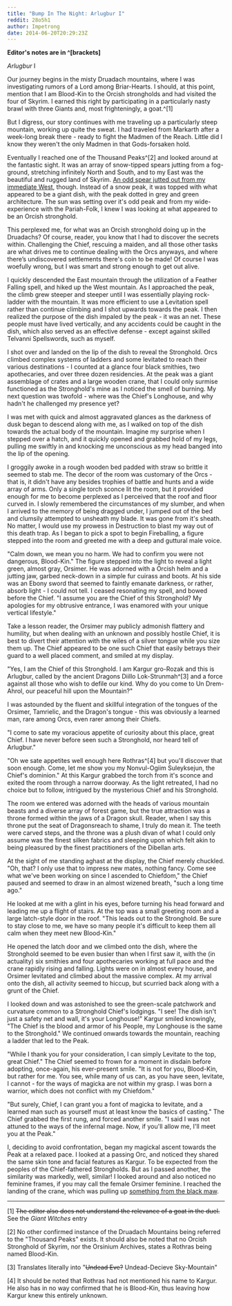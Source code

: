 ```yaml
---
title: "Bump In The Night: Arlugbur I"
reddit: 28o5h1
author: Impetrong
date: 2014-06-20T20:29:23Z
---
```


**Editor's notes are in ^[brackets]**

*Arlugbur* I

Our journey begins in the misty Druadach mountains, where I was investigating rumors of a Lord among Briar-Hearts. I should, at this point, mention that I am Blood-Kin to the Orcish strongholds and had visited the four of Skyrim. I earned this right by participating in a particularly nasty brawl with three Giants and, most frighteningly, a goat.^[1]

But I digress, our story continues with me traveling up a particularly steep mountain, working up quite the sweat. I had traveled from Markarth after a week-long break there - ready to fight the Madmen of the Reach. Little did I know they weren't the only Madmen in that Gods-forsaken hold.

Eventually I reached one of the Thousand Peaks^[2] and looked around at the fantastic sight. It was an array of snow-tipped spears jutting from a fog-ground, stretching infinitely North and South, and to my East was the beautiful and rugged land of Skyrim. [An odd spear jutted out from my immediate West](https://i.imgur.com/2VC0VFa.png), though. Instead of a snow peak, it was topped with what appeared to be a giant dish, with the peak dotted in grey and green architecture. The sun was setting over it's odd peak and from my wide-experience with the Pariah-Folk, I knew I was looking at what appeared to be an Orcish stronghold.

This perplexed me, for what was an Orcish stronghold doing up in the Druadachs? Of course, reader, you know that I had to discover the secrets within. Challenging the Chief, rescuing a maiden, and all those other tasks are what drives me to continue dealing with the Orcs anyways, and where there’s undiscovered settlements there's coin to be made! Of course I was woefully wrong, but I was smart and strong enough to get out alive.

I quickly descended the East mountain through the utilization of a Feather Falling spell, and hiked up the West mountain. As I approached the peak, the climb grew steeper and steeper until I was essentially playing rock-ladder with the mountain. It was more efficient to use a Levitation spell rather than continue climbing and I shot upwards towards the peak. I then realized the purpose of the dish impaled by the peak - it was an net. These people must have lived vertically, and any accidents could be caught in the dish, which also served as an effective defense - except against skilled Telvanni Spellswords, such as myself.

I shot over and landed on the lip of the dish to reveal the Stronghold. Orcs climbed complex systems of ladders and some levitated to reach their various destinations - I counted at a glance four black smithies, two apothecaries, and over three dozen residencies. At the peak was a giant assemblage of crates and a large wooden crane, that I could only surmise functioned as the Stronghold's mine as I noticed the smell of burning. My next question was twofold - where was the Chief's Longhouse, and why hadn't he challenged my presence yet?

I was met with quick and almost aggravated glances as the darkness of dusk began to descend along with me, as I walked on top of the dish towards the actual body of the mountain. Imagine my surprise when I stepped over a hatch, and it quickly opened and grabbed hold of my legs, pulling me swiftly in and knocking me unconscious as my head banged into the lip of the opening.

I groggily awoke in a rough wooden bed padded with straw so brittle it seemed to stab me. The decor of the room was customary of the Orcs - that is, it didn't have any besides trophies of battle and hunts and a wide array of arms. Only a single torch sconce lit the room, but it provided enough for me to become perplexed as I perceived that the roof and floor curved in. I slowly remembered the circumstances of my slumber, and when I arrived to the memory of being dragged under, I jumped out of the bed and clumsily attempted to unsheath my blade. It was gone from it's sheath. No matter, I would use my prowess in Destruction to blast my way out of this death trap. As I began to pick a spot to begin Fireballing, a figure stepped into the room and greeted me with a deep and guttural male voice.

"Calm down, we mean you no harm. We had to confirm you were not dangerous, Blood-Kin." The figure stepped into the light to reveal a light green, almost gray, Orsimer. He was adorned with a Orcish helm and a jutting jaw, garbed neck-down in a simple fur cuirass and boots. At his side was an Ebony sword that seemed to faintly emanate darkness, or rather, absorb light - I could not tell. I ceased resonating my spell, and bowed before the Chief. "I assume you are the Chief of this Stronghold? My apologies for my obtrusive entrance, I was enamored with your unique vertical lifestyle."

Take a lesson reader, the Orsimer may publicly admonish flattery and humility, but when dealing with an unknown and possibly hostile Chief, it is best to divert their attention with the wiles of a silver tongue while you size them up. The Chief appeared to be one such Chief that easily betrays their guard to a well placed comment, and smiled at my display.

"Yes, I am the Chief of this Stronghold. I am Kargur gro-Rozak and this is Arlugbur, called by the ancient Dragons Diillo Lok-Strunmah^[3] and a force against all those who wish to defile our kind. Why do you come to Un Drem-Ahrol, our peaceful hill upon the Mountain?"

I was astounded by the fluent and skillful integration of the tongues of the Orsimer, Tamrielic, and the Dragon's tongue - this was obviously a learned man, rare among Orcs, even rarer among their Chiefs.

"I come to sate my voracious appetite of curiosity about this place, great Chief. I have never before seen such a Stronghold, nor heard tell of Arlugbur."

"Oh we sate appetites well enough here Rothras^[4] but you'll discover that soon enough. Come, let me show you my Nonvul-Ogiim Suleyksejun, the Chief's dominion." At this Kargur grabbed the torch from it's sconce and exited the room through a narrow doorway. As the light retreated, I had no choice but to follow, intrigued by the mysterious Chief and his Stronghold.

The room we entered was adorned with the heads of various mountain beasts and a diverse array of forest game, but the true attraction was a throne formed within the jaws of a Dragon skull. Reader, when I say this throne put the seat of Dragonsreach to shame, I truly do mean it. The teeth were carved steps, and the throne was a plush divan of what I could only assume was the finest silken fabrics and sleeping upon which felt akin to being pleasured by the finest practitioners of the Dibellan arts.

At the sight of me standing aghast at the display, the Chief merely chuckled. "Oh, that? I only use that to impress new mates, nothing fancy. Come see what we've been working on since I ascended to Chiefdom," the Chief paused and seemed to draw in an almost wizened breath, "such a long time ago."

He looked at me with a glint in his eyes, before turning his head forward and leading me up a flight of stairs. At the top was a small greeting room and a large latch-style door in the roof. "This leads out to the Stronghold. Be sure to stay close to me, we have so many people it's difficult to keep them all calm when they meet new Blood-Kin."

He opened the latch door and we climbed onto the dish, where the Stronghold seemed to be even busier than when I first saw it, with the (in actuality) six smithies and four apothecaries working at full pace and the crane rapidly rising and falling. Lights were on in almost every house, and Orsimer levitated and climbed about the massive complex. At my arrival onto the dish, all activity seemed to hiccup, but scurried back along with a grunt of the Chief.

I looked down and was astonished to see the green-scale patchwork and curvature common to a Stronghold Chief's lodgings. "I see! The dish isn't just a safety net and wall, it's your Longhouse!" Kargur smiled knowingly, "The Chief is the blood and armor of his People, my Longhouse is the same to the Stronghold." We continued onwards towards the mountain, reaching a ladder that led to the Peak.

"While I thank you for your consideration, I can simply Levitate to the top, great Chief." The Chief seemed to frown for a moment in disdain before adopting, once-again, his ever-present smile. "It is not for you, Blood-Kin, but rather for me. You see, while many of us can, as you have seen, levitate, I cannot - for the ways of magicka are not within my grasp. I was born a warrior, which does not conflict with my Chiefdom."

"But surely, Chief, I can grant you a font of magicka to levitate, and a learned man such as yourself must at least know the basics of casting." The Chief grabbed the first rung, and forced another smile. "I said I was not attuned to the ways of the infernal mage. Now, if you'll allow me, I'll meet you at the Peak."

I, deciding to avoid confrontation, began my magickal ascent towards the Peak at a relaxed pace. I looked at a passing Orc, and noticed they shared the same skin tone and facial features as Kargur. To be expected from the peoples of the Chief-fathered Strongholds. But as I passed another, the similarity was markedly, well, similar! I looked around and also noticed no feminine frames, if you may call the female Orsimer feminine. I reached the landing of the crane, which was pulling up [something from the black maw](https://i.imgur.com/HSNJqQ6.png).
***
[1] ~~The editor also does not understand the relevance of a goat in the duel.~~ See the *Giant Witches* entry

[2] No other confirmed instance of the Druadach Mountains being referred to the "Thousand Peaks" exists. It should also be noted that no Orcish Stronghold of Skyrim, nor the Orsinium Archives, states a Rothras being named Blood-Kin.

[3] Translates literally into "~~Undead Eve?~~ Undead-Decieve Sky-Mountain"

[4] It should be noted that Rothras had not mentioned his name to Kargur. He also has in no way confirmed that he is Blood-Kin, thus leaving how Kargur knew this entirely unknown.

